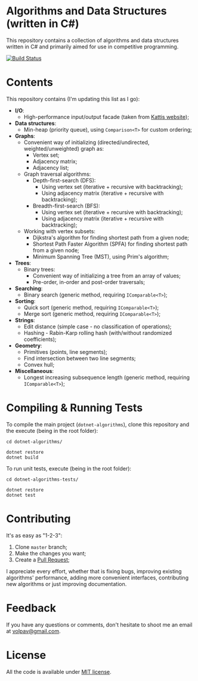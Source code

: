 # Algorithms and Data Structures (written in C#)

This repository contains a collection of algorithms and data structures written in C# and primarily aimed for use in competitive programming.

[![Build Status](https://travis-ci.org/volpav/dotnet-algorithms.svg?branch=master)](https://travis-ci.org/volpav/dotnet-algorithms)

# Contents

This repository contains (I'm updating this list as I go):

- **I/O**: 
  - High-performance input/output facade (taken from [Kattis website](https://open.kattis.com/help/csharp));
- **Data structures**:
  - Min-heap (priority queue), using `Comparison<T>` for custom ordering; 
- **Graphs**:
  - Convenient way of initializing (directed/undirected, weighted/unweighted) graph as:
    - Vertex set;
    - Adjacency matrix;
    - Adjacency list;
  - Graph traversal algorithms:
    - Depth-first-search (DFS):
      - Using vertex set (iterative + recursive with backtracking);
      - Using adjacency matrix (iterative + recursive with backtracking);
    - Breadth-first-search (BFS):
      - Using vertex set (iterative + recursive with backtracking);
      - Using adjacency matrix (iterative + recursive with backtracking);
  - Working with vertex subsets: 
    - Dijkstra's algorithm for finding shortest path from a given node;
    - Shortest Path Faster Algorithm (SPFA) for finding shortest path from a given node;
    - Minimum Spanning Tree (MST), using Prim's algorithm;
- **Trees**:
  - Binary trees:
    - Convenient way of initializing a tree from an array of values;
    - Pre-order, in-order and post-order traversals;
- **Searching**:
    - Binary search (generic method, requiring `IComparable<T>`);
- **Sorting**:
    - Quick sort (generic method, requiring `IComparable<T>`);
    - Merge sort (generic method, requiring `IComparable<T>`);
- **Strings**:
    - Edit distance (simple case - no classification of operations);
    - Hashing - Rabin-Karp rolling hash (with/without randomized coefficients);
- **Geometry**:
  - Primitives (points, line segments);
  - Find intersection between two line segments;
  - Convex hull;
- **Miscellaneous**:
    - Longest increasing subsequence length (generic method, requiring `IComparable<T>`); 

# Compiling & Running Tests

To compile the main project (`dotnet-algorithms`), clone this repository and the execute (being in the root folder):

    cd dotnet-algorithms/

    dotnet restore
    dotnet build

To run unit tests, execute (being in the root folder):

    cd dotnet-algorithms-tests/
    
    dotnet restore
    dotnet test

# Contributing

It's as easy as "1-2-3":

1. Clone `master` branch;
2. Make the changes you want;
3. Create a [Pull Request](https://github.com/volpav/dotnet-algorithms/pulls);

I appreciate every effort, whether that is fixing bugs, improving existing algorithms' performance, adding more convenient interfaces, contributing new algorithms or just improving documentation. 

# Feedback

If you have any questions or comments, don't hesitate to shoot me an email at [volpav@gmail.com](mailto:volpav@gmail.com).

# License

All the code is available under [MIT license](https://opensource.org/licenses/MIT).
